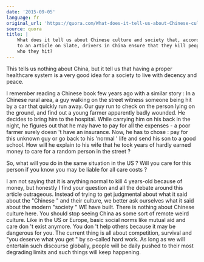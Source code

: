 ```yaml
---
date: '2015-09-05'
language: fr
original_url: 'https://quora.com/What-does-it-tell-us-about-Chinese-culture-and-society-that-according-to-an-article-on-Slate-drivers-in-China-ensure-that-they-kill-people-who-they-hit/answer/Clément-Renaud'
source: quora
title: |
    What does it tell us about Chinese culture and society that, according
    to an article on Slate, drivers in China ensure that they kill people
    who they hit?
---
```


This tells us nothing about China, but it tell us that having a proper
healthcare system is a very good idea for a society to live with decency
and peace. 
 
I remember reading a Chinese book few years ago with a similar story :
In a Chinese rural area, a guy walking on the street witness someone
being hit by a car that quickly run away. Our guy run to check on the
person lying on the ground, and find out a young farmer apparently badly
wounded. He decides to bring him to the hospital. While carrying him on
his back in the night, he figures out that he may have to pay for all
the expenses - a poor farmer surely doesn 't have an insurance. Now, he
has to chose : pay for this unknown guy or go back to his  'normal '
life and send his son to a good school. How will he explain to his wife
that he took years of hardly earned money to care for a random person in
the street ? 
 
So, what will you do in the same situation in the US ? Will you care for
this person if you know you may be liable for all care costs ? 
 
I am not saying that it is anything normal to kill 4 years-old because
of money, but honestly I find your question and all the debate around
this article outrageous. Instead of trying to get judgmental about what
it said about the  "Chinese " and their culture, we better ask ourselves
what it said about the modern  "society " WE have built. There is
nothing about Chinese culture here. You should stop seeing China as some
sort of remote weird culture. Like in the US or Europe, basic social
norms like mutual aid and care don 't exist anymore. You don 't help
others because it may be dangerous for you. The current thing is all
about competition, survival and  "you deserve what you get " by
so-called hard work. As long as we will entertain such discourse
globally, people will be daily pushed to their most degrading limits and
such things will keep happening.
